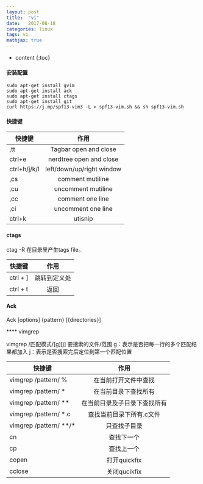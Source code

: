 ```yaml
---
layout: post
title:  "vi"
date:   2017-08-18
categories: linux 
tags: vi
mathjax: true
---
```

* content
{:toc}

#### 安装配置
~~~~
sudo apt-get install gvim
sudo apt-get install ack
sudo apt-get install ctags
sudo apt-get install git
curl https://j.mp/spf13-vim3 -L > spf13-vim.sh && sh spf13-vim.sh
~~~~

#### 快捷键

|快捷键|作用| 
|-|:-:| 
|,tt|Tagbar open and close| 
|ctrl+e|nerdtree open and close| 
|ctrl+h/j/k/l|left/down/up/right window| 
|,cs|comment mutiline| 
|,cu|uncomment mutiline| 
|,cc|comment one line| 
|,ci|uncomment one line| 
|ctrl+k|utisnip | 

#### ctags
ctag -R 在目录里产生tags file。

|快捷键|作用|
|-|:-:|
|ctrl + ]|跳转到定义处|
|ctrl + t| 返回|


#### Ack
Ack [options] {pattern} [{directories}]

**** vimgrep

vimgrep /匹配模式/[g][j] 要搜索的文件/范围 
g：表示是否把每一行的多个匹配结果都加入 
j：表示是否搜索完后定位到第一个匹配位置 

|快捷键|作用|
|-|:-:|
|vimgrep /pattern/ %|在当前打开文件中查找|
|vimgrep /pattern/ \* |在当前目录下查找所有|
|vimgrep /pattern/ \*\* |在当前目录及子目录下查找所有|
|vimgrep /pattern/ \*\.c |  查找当前目录下所有.c文件|
|vimgrep /pattern/ \*\*\/\* |只查找子目录|
|cn  |查找下一个|
|cp|  查找上一个|
|copen   |打开quickfix|
|cclose | 关闭qucikfix|


